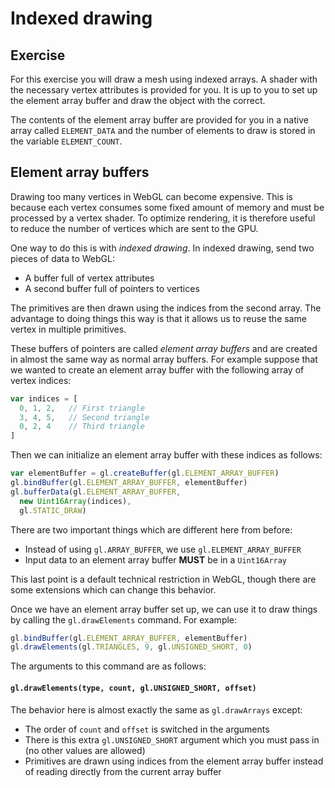 # Indexed drawing

## Exercise

For this exercise you will draw a mesh using indexed arrays.  A shader with the necessary vertex attributes is provided for you.  It is up to you to set up the element array buffer and draw the object with the correct.

The contents of the element array buffer are provided for you in a native array called `ELEMENT_DATA` and the number of elements to draw is stored in the variable `ELEMENT_COUNT`.

## Element array buffers

Drawing too many vertices in WebGL can become expensive.  This is because each vertex consumes some fixed amount of memory and must be processed by a vertex shader.  To optimize rendering, it is therefore useful to reduce the number of vertices which are sent to the GPU.

One way to do this is with *indexed drawing*. In indexed drawing, send two pieces of data to WebGL:

* A buffer full of vertex attributes
* A second buffer full of pointers to vertices

The primitives are then drawn using the indices from the second array.  The advantage to doing things this way is that it allows us to reuse the same vertex in multiple primitives.

These buffers of pointers are called *element array buffers* and are created in almost the same way as normal array buffers.  For example suppose that we wanted to create an element array buffer with the following array of vertex indices:

```javascript
var indices = [
  0, 1, 2,   // First triangle
  3, 4, 5,   // Second triangle
  0, 2, 4    // Third triangle
]
```

Then we can initialize an element array buffer with these indices as follows:

```javascript
var elementBuffer = gl.createBuffer(gl.ELEMENT_ARRAY_BUFFER)
gl.bindBuffer(gl.ELEMENT_ARRAY_BUFFER, elementBuffer)
gl.bufferData(gl.ELEMENT_ARRAY_BUFFER, 
  new Uint16Array(indices), 
  gl.STATIC_DRAW)
```

There are two important things which are different here from before:

* Instead of using `gl.ARRAY_BUFFER`, we use `gl.ELEMENT_ARRAY_BUFFER`
* Input data to an element array buffer **MUST** be in a `Uint16Array`

This last point is a default technical restriction in WebGL, though there are some extensions which can change this behavior.

Once we have an element array buffer set up, we can use it to draw things by calling the `gl.drawElements` command.  For example:

```javascript
gl.bindBuffer(gl.ELEMENT_ARRAY_BUFFER, elementBuffer)
gl.drawElements(gl.TRIANGLES, 9, gl.UNSIGNED_SHORT, 0)
```

The arguments to this command are as follows:

#### `gl.drawElements(type, count, gl.UNSIGNED_SHORT, offset)`
The behavior here is almost exactly the same as `gl.drawArrays` except:

* The order of `count` and `offset` is switched in the arguments
* There is this extra `gl.UNSIGNED_SHORT` argument which you must pass in (no other values are allowed)
* Primitives are drawn using indices from the element array buffer instead of reading directly from the current array buffer